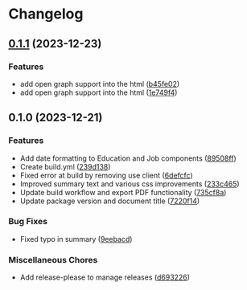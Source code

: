 # Changelog

## [0.1.1](https://github.com/bn3t/resume-ng/compare/v0.1.0...v0.1.1) (2023-12-23)


### Features

* add open graph support into the html ([b45fe02](https://github.com/bn3t/resume-ng/commit/b45fe02ad9f954cca8fe0dfc3382284260bcd84b))
* add open graph support into the html ([1e749f4](https://github.com/bn3t/resume-ng/commit/1e749f44ccd52c21e81f90e14443e3f43365dd92))

## 0.1.0 (2023-12-21)


### Features

* Add date formatting to Education and Job components ([89508ff](https://github.com/bn3t/resume-ng/commit/89508ffa4236e96f2c844119478b74e1c646460d))
* Create build.yml ([239d138](https://github.com/bn3t/resume-ng/commit/239d138157327f2415c202eb4b450c140a9b1a21))
* Fixed error at build by removing use client ([6defcfc](https://github.com/bn3t/resume-ng/commit/6defcfc597fb9c749b10f39b11477274df0cdd3e))
* Improved summary text and various css improvements ([233c465](https://github.com/bn3t/resume-ng/commit/233c4657bfa91e045b2551a237c9c79fbb5b9cc8))
* Update build workflow and export PDF functionality ([735cf8a](https://github.com/bn3t/resume-ng/commit/735cf8a206fda0daf50d88b514e8a97159193bf2))
* Update package version and document title ([7220f14](https://github.com/bn3t/resume-ng/commit/7220f14e3ff6a0957c119d0fe70026176cb91bdf))


### Bug Fixes

* Fixed typo in summary ([9eebacd](https://github.com/bn3t/resume-ng/commit/9eebacd2f873290162835ab4252d391b965c2450))


### Miscellaneous Chores

* Add release-please to manage releases ([d693226](https://github.com/bn3t/resume-ng/commit/d693226ac0ac1e31bdfa3bbc2d69122d06bbb0cd))
